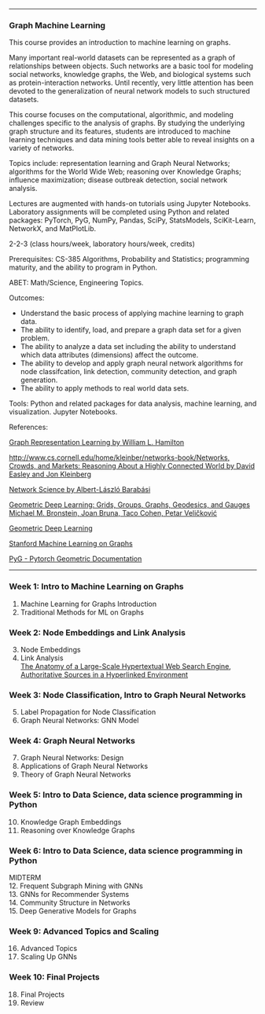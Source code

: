 ----

### Graph Machine Learning

This course provides an introduction to machine learning on graphs. 

Many important real-world datasets can be represented as a graph of relationships between objects. Such networks are a basic tool for modeling social networks, knowledge graphs, the Web, and biological systems such as protein-interaction networks. Until recently, very little attention has been devoted to the generalization of neural network models to such structured datasets.

This course focuses on the computational, algorithmic, and modeling challenges specific to the analysis of  graphs. By studying the underlying graph structure and its features, students are introduced to machine learning techniques and data mining tools better able to reveal insights on a variety of networks.

Topics include: representation learning and Graph Neural Networks; algorithms for the World Wide Web; reasoning over Knowledge Graphs; influence maximization; disease outbreak detection, social network analysis.

Lectures are augmented with hands-on tutorials using Jupyter Notebooks. Laboratory assignments will be completed using Python and related packages: PyTorch, PyG, NumPy, Pandas, SciPy, StatsModels, SciKit-Learn, NetworkX, and MatPlotLib.

2-2-3 (class hours/week, laboratory hours/week, credits)

Prerequisites: CS-385 Algorithms, Probability and Statistics; programming maturity, and the ability to program in Python.  

ABET: Math/Science, Engineering Topics.

Outcomes:   
- Understand the basic process of applying machine learning to graph data.
- The ability to identify, load, and prepare a graph data set for a given problem.  
- The ability to analyze a data set including the ability to understand which data attributes (dimensions) affect the outcome.  
- The ability to develop and apply graph neural network algorithms for node classifcation, link detection, community detection, and graph generation.   
- The ability to apply methods to real world data sets.  

Tools: Python and related packages for data analysis, machine learning, and visualization. Jupyter Notebooks.  

References:  

[Graph Representation Learning by William L. Hamilton](https://www.cs.mcgill.ca/~wlh/grl_book/)

[http://www.cs.cornell.edu/home/kleinber/networks-book/Networks, Crowds, and Markets: Reasoning About a Highly Connected World by David Easley and Jon Kleinberg](http://www.cs.cornell.edu/home/kleinber/networks-book/)

[Network Science by Albert-László Barabási](http://networksciencebook.com/)

[Geometric Deep Learning: Grids, Groups, Graphs, Geodesics, and Gauges
Michael M. Bronstein, Joan Bruna, Taco Cohen, Petar Veličković](https://arxiv.org/pdf/2104.13478)

[Geometric Deep Learning](https://geometricdeeplearning.com/lectures/)

[Stanford Machine Learning on Graphs](http://web.stanford.edu/class/cs224w/)

[PyG - Pytorch Geometric Documentation](https://pytorch-geometric.readthedocs.io/en/latest)

---

### Week 1: Intro to Machine Learning on Graphs  
1. Machine Learning for Graphs Introduction  
2. Traditional Methods for ML on Graphs  

### Week 2: Node Embeddings and Link Analysis   
3. Node Embeddings  
4. Link Analysis   
[The Anatomy of a Large-Scale Hypertextual Web Search Engine](http://infolab.stanford.edu/~backrub/google.html),    
[Authoritative Sources in a Hyperlinked Environment](https://www.cs.cornell.edu/home/kleinber/auth.pdf)    

### Week 3: Node Classification, Intro to Graph Neural Networks   
5. Label Propagation for Node Classification  
6. Graph Neural Networks: GNN Model  

### Week 4: Graph Neural Networks  
7. Graph Neural Networks: Design   
8. Applications of Graph Neural Networks  
9. Theory of Graph Neural Networks  

### Week 5: Intro to Data Science, data science programming in Python  
10. Knowledge Graph Embeddings  
11. Reasoning over Knowledge Graphs  

### Week 6: Intro to Data Science, data science programming in Python

MIDTERM  
12. Frequent Subgraph Mining with GNNs  
13. GNNs for Recommender Systems  
14. Community Structure in Networks  
15. Deep Generative Models for Graphs  

### Week 9: Advanced Topics and Scaling  
16. Advanced Topics   
17. Scaling Up GNNs  

### Week 10: Final Projects  
18. Final Projects  
19. Review  

